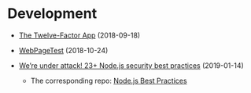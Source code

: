 # Development


- [The Twelve-Factor App](https://12factor.net/de/) (2018-09-18)

- [WebPageTest](https://www.webpagetest.org) (2018-10-24) 

- [We’re under attack! 23+ Node.js security best practices](https://medium.com/@nodepractices/were-under-attack-23-node-js-security-best-practices-e33c146cb87d) (2019-01-14)
  - The corresponding repo: [Node.js Best Practices](https://github.com/i0natan/nodebestpractices/tree/security-best-practices-section)
